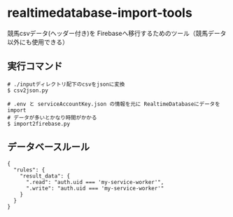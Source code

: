# realtimedatabase-import-tools

競馬csvデータ(ヘッダー付き)を Firebaseへ移行するためのツール（競馬データ以外にも使用できる）  

## 実行コマンド

```
# ./inputディレクトリ配下のcsvをjsonに変換
$ csv2json.py

# .env と serviceAccountKey.json の情報を元に RealtimeDatabaseにデータをimport
# データが多いとかなり時間がかかる
$ import2firebase.py
```

## データベースルール

```
{
  "rules": {
    "result_data": {
      ".read": "auth.uid === 'my-service-worker'",
      ".write": "auth.uid === 'my-service-worker'"
    }
  }
}
```